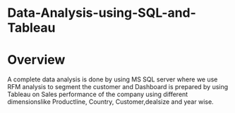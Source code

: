 # Data-Analysis-using-SQL-and-Tableau

# Overview
A complete data analysis is done by using MS SQL server where we use RFM analysis to segment the customer and Dashboard is prepared by using Tableau on 
Sales performance of the company using different dimensionslike Productline, Country, Customer,dealsize and year wise.
